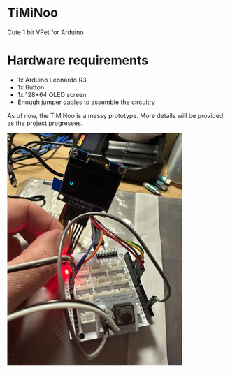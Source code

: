 # TiMiNoo
Cute 1 bit VPet for Arduino

# Hardware requirements
- 1x Arduino Leonardo R3
- 1x Button
- 1x 128*64 OLED screen
- Enough jumper cables to assemble the circuitry

As of now, the TiMiNoo is a messy prototype. More details will be provided as the project progresses.

![Prototype board](./assets/proto.jpg "TiMiNoo")
